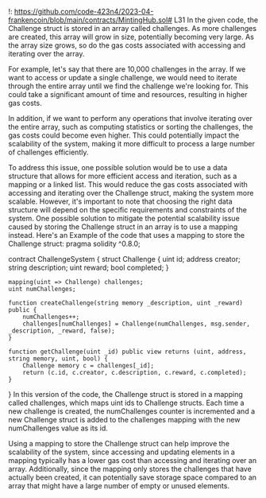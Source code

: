 !:
https://github.com/code-423n4/2023-04-frankencoin/blob/main/contracts/MintingHub.sol# L31
In the given code, the Challenge struct is stored in an array called challenges. As more challenges are created, this array will grow in size, potentially becoming very large. As the array size grows, so do the gas costs associated with accessing and iterating over the array.

For example, let's say that there are 10,000 challenges in the array. If we want to access or update a single challenge, we would need to iterate through the entire array until we find the challenge we're looking for. This could take a significant amount of time and resources, resulting in higher gas costs.

In addition, if we want to perform any operations that involve iterating over the entire array, such as computing statistics or sorting the challenges, the gas costs could become even higher. This could potentially impact the scalability of the system, making it more difficult to process a large number of challenges efficiently.

To address this issue, one possible solution would be to use a data structure that allows for more efficient access and iteration, such as a mapping or a linked list. This would reduce the gas costs associated with accessing and iterating over the Challenge struct, making the system more scalable. However, it's important to note that choosing the right data structure will depend on the specific requirements and constraints of the system.
One possible solution to mitigate the potential scalability issue caused by storing the Challenge struct in an array is to use a mapping instead. Here's an Example of the code that uses a mapping to store the Challenge struct:
pragma solidity ^0.8.0;

contract ChallengeSystem {
    struct Challenge {
        uint id;
        address creator;
        string description;
        uint reward;
        bool completed;
    }
    
    mapping(uint => Challenge) challenges;
    uint numChallenges;
    
    function createChallenge(string memory _description, uint _reward) public {
        numChallenges++;
        challenges[numChallenges] = Challenge(numChallenges, msg.sender, _description, _reward, false);
    }
    
    function getChallenge(uint _id) public view returns (uint, address, string memory, uint, bool) {
        Challenge memory c = challenges[_id];
        return (c.id, c.creator, c.description, c.reward, c.completed);
    }
}
In this version of the code, the Challenge struct is stored in a mapping called challenges, which maps uint ids to Challenge structs. Each time a new challenge is created, the numChallenges counter is incremented and a new Challenge struct is added to the challenges mapping with the new numChallenges value as its id.

Using a mapping to store the Challenge struct can help improve the scalability of the system, since accessing and updating elements in a mapping typically has a lower gas cost than accessing and iterating over an array. Additionally, since the mapping only stores the challenges that have actually been created, it can potentially save storage space compared to an array that might have a large number of empty or unused elements.